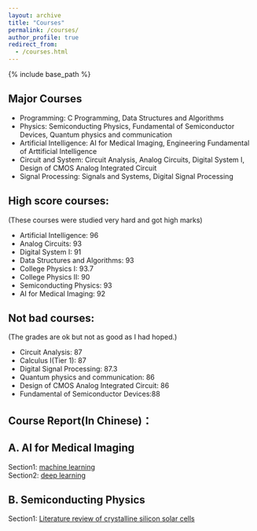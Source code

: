 ```yaml
---
layout: archive
title: "Courses"
permalink: /courses/
author_profile: true
redirect_from:
  - /courses.html
---
```


{% include base_path %}


## Major Courses
* Programming: C Programming, Data Structures and Algorithms
* Physics: Semiconducting Physics, Fundamental of Semiconductor Devices, Quantum physics and communication
* Artificial Intelligence: AI for Medical Imaging, Engineering Fundamental of Arttificial Intelligence
* Circuit and System: Circuit Analysis, Analog Circuits, Digital System I, Design of CMOS Analog Integrated Circuit
* Signal Processing: Signals and Systems, Digital Signal Processing

## High score courses:
(These courses were studied very hard and got high marks)<br>
* Artificial Intelligence: 96<br>
* Analog Circuits: 93<br>
* Digital System I: 91<br>
* Data Structures and Algorithms: 93<br>
* College Physics I: 93.7<br>
* College Physics II: 90<br>
* Semiconducting Physics: 93<br>
* AI for Medical Imaging: 92<br>

## Not bad courses:
(The grades are ok but not as good as I had hoped.)<br>
* Circuit Analysis: 87<br>
* Calculus I(Tier 1): 87<br>
* Digital Signal Processing: 87.3<br>
* Quantum physics and communication: 86<br>
* Design of CMOS Analog Integrated Circuit: 86<br>
* Fundamental of Semiconductor Devices:88<br>

## Course Report(In Chinese)：
## A. AI for Medical Imaging
Section1: [machine learning](../assets/course_report_AFMI_ML)<br>
Section2: [deep learning](../assets/course_report_AFMI_DL)<br>
## B. Semiconducting Physics
Section1: [Literature review of crystalline silicon solar cells](../assets/course_report_SP)<br>




